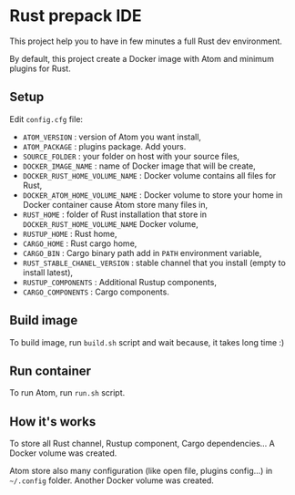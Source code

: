 # Rust prepack IDE

This project help you to have in few minutes a full Rust dev environment.

By default, this project create a Docker image with Atom and minimum plugins for Rust.

## Setup

Edit `config.cfg` file:
 - `ATOM_VERSION` : version of Atom you want install,
 - `ATOM_PACKAGE` : plugins package. Add yours.
 - `SOURCE_FOLDER` : your folder on host with your source files,
 - `DOCKER_IMAGE_NAME` : name of Docker image that will be create,
 - `DOCKER_RUST_HOME_VOLUME_NAME` : Docker volume contains all files for Rust,
 - `DOCKER_ATOM_HOME_VOLUME_NAME` : Docker volume to store your home in Docker container cause Atom store many files in,
 - `RUST_HOME` : folder of Rust installation that store in `DOCKER_RUST_HOME_VOLUME_NAME` Docker volume,
 - `RUSTUP_HOME` : Rust home,
 - `CARGO_HOME` : Rust cargo home,
 - `CARGO_BIN` : Cargo binary path add in `PATH` environment variable,
 - `RUST_STABLE_CHANEL_VERSION` : stable channel that you install (empty to install latest),
 - `RUSTUP_COMPONENTS` : Additional Rustup components,
 - `CARGO_COMPONENTS` : Cargo components.

## Build image

To build image, run `build.sh` script and wait because, it takes long time :)

## Run container

To run Atom, run `run.sh` script.

## How it's works

To store all Rust channel, Rustup component, Cargo dependencies... A Docker volume was created.

Atom store also many configuration (like open file, plugins config...) in `~/.config` folder. Another Docker volume was created.
